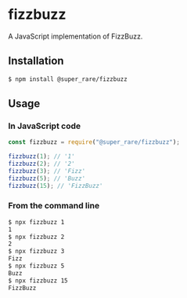 # fizzbuzz

A JavaScript implementation of FizzBuzz.

## Installation

```sh
$ npm install @super_rare/fizzbuzz
```

## Usage

### In JavaScript code

```js
const fizzbuzz = require("@super_rare/fizzbuzz");

fizzbuzz(1); // '1'
fizzbuzz(2); // '2'
fizzbuzz(3); // 'Fizz'
fizzbuzz(5); // 'Buzz'
fizzbuzz(15); // 'FizzBuzz'
```

### From the command line

```sh
$ npx fizzbuzz 1
1
$ npx fizzbuzz 2
2
$ npx fizzbuzz 3
Fizz
$ npx fizzbuzz 5
Buzz
$ npx fizzbuzz 15
FizzBuzz
```
